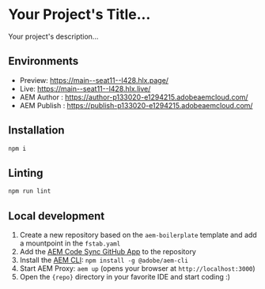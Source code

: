# Your Project's Title...
Your project's description...

## Environments
- Preview: https://main--seat11--l428.hlx.page/
- Live: https://main--seat11--l428.hlx.live/
- AEM Author : https://author-p133020-e1294215.adobeaemcloud.com/
- AEM Publish : https://publish-p133020-e1294215.adobeaemcloud.com/

## Installation

```sh
npm i
```

## Linting

```sh
npm run lint
```

## Local development

1. Create a new repository based on the `aem-boilerplate` template and add a mountpoint in the `fstab.yaml`
1. Add the [AEM Code Sync GitHub App](https://github.com/apps/aem-code-sync) to the repository
1. Install the [AEM CLI](https://github.com/adobe/helix-cli): `npm install -g @adobe/aem-cli`
1. Start AEM Proxy: `aem up` (opens your browser at `http://localhost:3000`)
1. Open the `{repo}` directory in your favorite IDE and start coding :)
